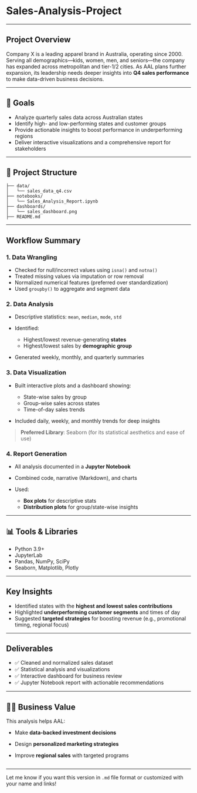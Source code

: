 # Sales-Analysis-Project


---

## Project Overview

Company X is a leading apparel brand in Australia, operating since 2000. Serving all demographics—kids, women, men, and seniors—the company has expanded across metropolitan and tier-1/2 cities. As AAL plans further expansion, its leadership needs deeper insights into **Q4 sales performance** to make data-driven business decisions.



---

## 🎯 Goals

* Analyze quarterly sales data across Australian states
* Identify high- and low-performing states and customer groups
* Provide actionable insights to boost performance in underperforming regions
* Deliver interactive visualizations and a comprehensive report for stakeholders

---

## 📁 Project Structure

```
├── data/
│   └── sales_data_q4.csv
├── notebooks/
│   └── Sales_Analysis_Report.ipynb
├── dashboards/
│   └── sales_dashboard.png
├── README.md
```

---

##  Workflow Summary

### 1. Data Wrangling

* Checked for null/incorrect values using `isna()` and `notna()`
* Treated missing values via imputation or row removal
* Normalized numerical features (preferred over standardization)
* Used `groupby()` to aggregate and segment data

### 2. Data Analysis

* Descriptive statistics: `mean`, `median`, `mode`, `std`
* Identified:

  * Highest/lowest revenue-generating **states**
  * Highest/lowest sales by **demographic group**
* Generated weekly, monthly, and quarterly summaries

### 3. Data Visualization

* Built interactive plots and a dashboard showing:

  * State-wise sales by group
  * Group-wise sales across states
  * Time-of-day sales trends
* Included daily, weekly, and monthly trends for deep insights

>  **Preferred Library**: Seaborn (for its statistical aesthetics and ease of use)

### 4. Report Generation

* All analysis documented in a **Jupyter Notebook**
* Combined code, narrative (Markdown), and charts
* Used:

  * **Box plots** for descriptive stats
  * **Distribution plots** for group/state-wise insights

---

## 📊 Tools & Libraries

* Python 3.9+
* JupyterLab
* Pandas, NumPy, SciPy
* Seaborn, Matplotlib, Plotly

---

##  Key Insights

* Identified states with the **highest and lowest sales contributions**
* Highlighted **underperforming customer segments** and times of day
* Suggested **targeted strategies** for boosting revenue (e.g., promotional timing, regional focus)

---

##  Deliverables

* ✅ Cleaned and normalized sales dataset
* ✅ Statistical analysis and visualizations
* ✅ Interactive dashboard for business review
* ✅ Jupyter Notebook report with actionable recommendations

---

## 👨‍💼 Business Value

This analysis helps AAL:

* Make **data-backed investment decisions**
* Design **personalized marketing strategies**
* Improve **regional sales** with targeted programs


   ```

---

Let me know if you want this version in `.md` file format or customized with your name and links!
